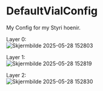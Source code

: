 # DefaultVialConfig
My Config for my Styri hoenir.

Layer 0:<br>
![Skjermbilde 2025-05-28 152803](https://github.com/user-attachments/assets/649e8144-c035-4158-8c3b-63c302f15528)

Layer 1: <br>
![Skjermbilde 2025-05-28 152819](https://github.com/user-attachments/assets/97300834-99cb-4a70-9c42-c718530dad58)

Layer 2: <br>
![Skjermbilde 2025-05-28 152830](https://github.com/user-attachments/assets/ea680c15-01d1-4146-8f9c-c6a9cd03db61)
